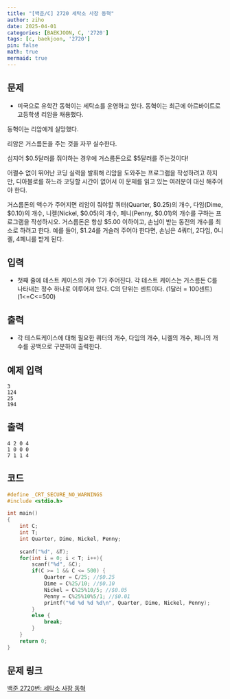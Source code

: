 ```yaml
---
title: "[백준/C] 2720 세탁소 사장 동혁"
author: ziho
date: 2025-04-01
categories: [BAEKJOON, C, '2720']
tags: [c, baekjoon, '2720']
pin: false
math: true
mermaid: true
---
```

## 문제
- 미국으로 유학간 동혁이는 세탁소를 운영하고 있다. 동혁이는 최근에 아르바이트로 고등학생 리암을 채용했다.

동혁이는 리암에게 실망했다.

리암은 거스름돈을 주는 것을 자꾸 실수한다.

심지어 $0.5달러를 줘야하는 경우에 거스름돈으로 $5달러를 주는것이다!

어쩔수 없이 뛰어난 코딩 실력을 발휘해 리암을 도와주는 프로그램을 작성하려고 하지만, 디아블로를 하느라 코딩할 시간이 없어서 이 문제를 읽고 있는 여러분이 대신 해주어야 한다.

거스름돈의 액수가 주어지면 리암이 줘야할 쿼터(Quarter, $0.25)의 개수, 다임(Dime, $0.10)의 개수, 니켈(Nickel, $0.05)의 개수, 페니(Penny, $0.01)의 개수를 구하는 프로그램을 작성하시오. 거스름돈은 항상 $5.00 이하이고, 손님이 받는 동전의 개수를 최소로 하려고 한다. 예를 들어, $1.24를 거슬러 주어야 한다면, 손님은 4쿼터, 2다임, 0니켈, 4페니를 받게 된다.

## 입력
- 첫째 줄에 테스트 케이스의 개수 T가 주어진다. 각 테스트 케이스는 거스름돈 C를 나타내는 정수 하나로 이루어져 있다. C의 단위는 센트이다. (1달러 = 100센트) (1<=C<=500)
## 출력
- 각 테스트케이스에 대해 필요한 쿼터의 개수, 다임의 개수, 니켈의 개수, 페니의 개수를 공백으로 구분하여 출력한다.
## 예제 입력
```
3
124
25
194
```
## 출력
```
4 2 0 4
1 0 0 0
7 1 1 4
```
## 코드

```c
#define _CRT_SECURE_NO_WARNINGS
#include <stdio.h>

int main()
{
    int C;
    int T;
    int Quarter, Dime, Nickel, Penny;
    
    scanf("%d", &T);
    for(int i = 0; i < T; i++){
        scanf("%d", &C);
        if(C >= 1 && C <= 500) {
            Quarter = C/25; //$0.25
            Dime = C%25/10; //$0.10
            Nickel = C%25%10/5; //$0.05
            Penny = C%25%10%5/1; //$0.01
            printf("%d %d %d %d\n", Quarter, Dime, Nickel, Penny);
        }
        else {
            break;
        }
    }
    return 0;
}
```
## 문제 링크
[백준 2720번: 세탁소 사장 동혁](https://www.acmicpc.net/problem/2720)